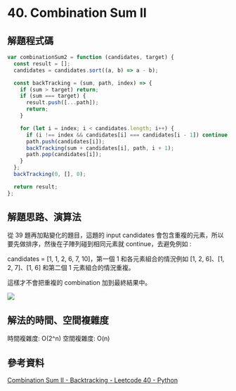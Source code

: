 # 40. Combination Sum II

## 解題程式碼

```javascript
var combinationSum2 = function (candidates, target) {
  const result = [];
  candidates = candidates.sort((a, b) => a - b);

  const backTracking = (sum, path, index) => {
    if (sum > target) return;
    if (sum === target) {
      result.push([...path]);
      return;
    }

    for (let i = index; i < candidates.length; i++) {
      if (i !== index && candidates[i] === candidates[i - 1]) continue;
      path.push(candidates[i]);
      backTracking(sum + candidates[i], path, i + 1);
      path.pop(candidates[i]);
    }
  };
  backTracking(0, [], 0);

  return result;
};
```

## 解題思路、演算法

從 39 題再加點變化的題目，這題的 input candidates 會包含重複的元素，所以要先做排序，然後在子陣列碰到相同元素就 continue，去避免例如 :

candidates = [1, 1, 2, 6, 7, 10]，第一個 1 和各元素組合的情況例如 [1, 2, 6]、[1, 2, 7]、[1, 6] 和第二個 1 元素組合的情況重複。

這樣才不會把重複的 combination 加到最終結果中。

![](https://upload.cc/i1/2024/04/26/rSBtef.png)

## 解法的時間、空間複雜度

時間複雜度: O(2^n)
空間複雜度: O(n)

## 參考資料

[Combination Sum II - Backtracking - Leetcode 40 - Python](https://youtu.be/rSA3t6BDDwg)
